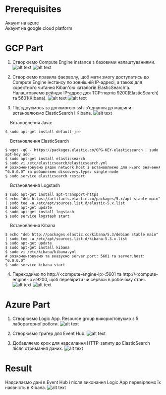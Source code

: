 # Prerequisites
Акаунт на azure  
Акаунт на google cloud platform

# GCP Part

1. Створюємо Compute Engine instance з базовими налаштуваннями.
![alt text](https://github.com/TarasBilous/NoSQL_labs/blob/master/images/lab6/compute-engine-part1.png)
![alt text](https://github.com/TarasBilous/NoSQL_labs/blob/master/images/lab6/compute-engine-part2.png)

2. Створюємо правила фаєрволу, щоб мати змогу доступатись до Compute Engine інстансу по зовнішній IP-адресі, а також для коректного читання Kiban'ою каталогів ElasticSearch'а. Налаштовуємо рейндж IP-адрес для TCP-портів 9200(ElasticSearch) та 5601(Kibana).
![alt text](https://github.com/TarasBilous/NoSQL_labs/blob/master/images/lab6/elastic-rule.png)
![alt text](https://github.com/TarasBilous/NoSQL_labs/blob/master/images/lab6/kibana-rule.png)

3. Під'єднуємось за допомогою ssh-з'єднання до машини і встановлюємо ElasticSearch і Kibana.
![alt text](https://github.com/TarasBilous/NoSQL_labs/blob/master/images/lab6/ssh-connection.png)

&nbsp;&nbsp;&nbsp;&nbsp;Встановлення Java:
```
$ sudo apt-get install default-jre
```
&nbsp;&nbsp;&nbsp;&nbsp;Встановлення ElasticSearch
```
$ wget -qO - https://packages.elastic.co/GPG-KEY-elasticsearch | sudo apt-key add -
$ sudo apt-get install elasticsearch
$ sudo vi /etc/elasticsearch/elasticsearch.yml 
# розкоментовуємо рядок network.host і встановлюємо для нього значення “0.0.0.0” та добавляємо discovery.type: single-node
$ sudo service elasticsearch restart
```
&nbsp;&nbsp;&nbsp;&nbsp;Встановлення Logstash
```
$ sudo apt-get install apt-transport-https
$ echo "deb https://artifacts.elastic.co/packages/5.x/apt stable main" | sudo tee -a /etc/apt/sources.list.d/elastic-5.x.list
$ sudo apt-get update
$ sudo apt-get install logstash
$ sudo service logstash start
```
&nbsp;&nbsp;&nbsp;&nbsp;Встановлення Kibana
```
$ echo "deb http://packages.elastic.co/kibana/5.3/debian stable main" | sudo tee -a /etc/apt/sources.list.d/kibana-5.3.x.list
$ sudo apt-get update
$ sudo apt-get install kibana
$ sudo vi /etc/kibana/kibana.yml
# розкоментовуємо та вказуємо server.port: 5601 та server.host: “0.0.0.0”
$ sudo service kibana start
```

4. Переходимо по http://\<compute-engine-ip\>:5601 та http://\<compute-engine-ip\>:9200, щоб перевірити чи сервіси в робочому стані.  
![alt text](https://github.com/TarasBilous/NoSQL_labs/blob/master/images/lab6/elastic-test.png)
![alt text](https://github.com/TarasBilous/NoSQL_labs/blob/master/images/lab6/kibana-test.png)

# Azure Part
1. Створюємо Logic App. Resource group використовуємо з 5 лабораторної роботи.
![alt text](https://github.com/TarasBilous/NoSQL_labs/blob/master/images/lab6/logic-app.png)

2. Створюємо тригер для Event Hub.
![alt text](https://github.com/TarasBilous/NoSQL_labs/blob/master/images/lab6/logic-app-trigger1.png)

3. Добавляємо крок для надсилання HTTP-запиту до ElasticSearch після отримання даних.
![alt text](https://github.com/TarasBilous/NoSQL_labs/blob/master/images/lab6/logic-app-trigger2.png)


# Result
Надсилаємо дані в Event Hub і після виконання Logic App перевіряємо їх наявність в Kibana.
![alt text](https://github.com/TarasBilous/NoSQL_labs/blob/master/images/lab6/kibana-data.png)
